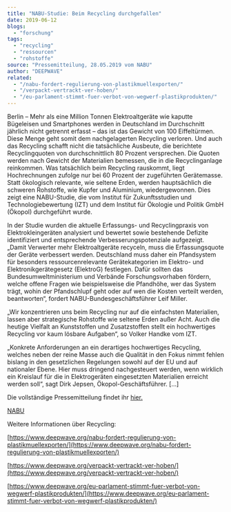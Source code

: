 ```yaml
---
title: "NABU-Studie: Beim Recycling durchgefallen"
date: 2019-06-12
blogs: 
  - "forschung"
tags: 
  - "recycling"
  - "ressourcen"
  - "rohstoffe"
source: "Pressemitteilung, 28.05.2019 vom NABU"
author: "DEEPWAVE"
related: 
  - "/nabu-fordert-regulierung-von-plastikmuellexporten/"
  - "/verpackt-vertrackt-ver-hoben/"
  - "/eu-parlament-stimmt-fuer-verbot-von-wegwerf-plastikprodukten/"
---
```


Berlin – Mehr als eine Million Tonnen Elektroaltgeräte wie kaputte Bügeleisen und Smartphones werden in Deutschland im Durchschnitt jährlich nicht getrennt erfasst – das ist das Gewicht von 100 Eiffeltürmen. Diese Menge geht somit dem nachgelagerten Recycling verloren. Und auch das Recycling schafft nicht die tatsächliche Ausbeute, die berichtete Recyclingquoten von durchschnittlich 80 Prozent versprechen. Die Quoten werden nach Gewicht der Materialien bemessen, die in die Recyclinganlage reinkommen. Was tatsächlich beim Recycling rauskommt, liegt Hochrechnungen zufolge nur bei 60 Prozent der zugeführten Gerätemasse. Statt ökologisch relevante, wie seltene Erden, werden hauptsächlich die schweren Rohstoffe, wie Kupfer und Aluminium, wiedergewonnen. Dies zeigt eine NABU-Studie, die vom Institut für Zukunftsstudien und Technologiebewertung (IZT) und dem Institut für Ökologie und Politik GmbH (Ökopol) durchgeführt wurde.

In der Studie wurden die aktuelle Erfassungs- und Recyclingpraxis von Elektrokleingeräten analysiert und bewertet sowie bestehende Defizite identifiziert und entsprechende Verbesserungspotenziale aufgezeigt. „Damit Verwerter mehr Elektroaltgeräte recyceln, muss die Erfassungsquote der Geräte verbessert werden. Deutschland muss daher ein Pfandsystem für besonders ressourcenrelevante Gerätekategorien im Elektro- und Elektronikgerätegesetz (ElektroG) festlegen. Dafür sollten das Bundesumweltministerium und Verbände Forschungsvorhaben fördern, welche offene Fragen wie beispielsweise die Pfandhöhe, wer das System trägt, wohin der Pfandschlupf geht oder auf wen die Kosten verteilt werden, beantworten“, fordert NABU-Bundesgeschäftsführer Leif Miller.

„Wir konzentrieren uns beim Recycling nur auf die einfachsten Materialien, lassen aber strategische Rohstoffe wie seltene Erden außer Acht. Auch die heutige Vielfalt an Kunststoffen und Zusatzstoffen stellt ein hochwertiges Recycling vor kaum lösbare Aufgaben“, so Volker Handke vom IZT.

„Konkrete Anforderungen an ein derartiges hochwertiges Recycling, welches neben der reine Masse auch die Qualität in den Fokus nimmt fehlen bislang in den gesetzlichen Regelungen sowohl auf der EU und auf nationaler Ebene. Hier muss dringend nachgesteuert werden, wenn wirklich ein Kreislauf für die in Elektrogeräten eingesetzten Materialien erreicht werden soll“, sagt Dirk Jepsen, Ökopol-Geschäftsführer. \[...\]

Die vollständige Pressemitteilung findet ihr [hier.](https://www.nabu.de/presse/pressemitteilungen/index.php?popup=true&show=26472&db=presseservice)

[NABU](https://www.nabu.de/)

Weitere Informationen über Recycling:

[https://www.deepwave.org/nabu-fordert-regulierung-von-plastikmuellexporten/](https://www.deepwave.org/nabu-fordert-regulierung-von-plastikmuellexporten/)

[https://www.deepwave.org/verpackt-vertrackt-ver-hoben/](https://www.deepwave.org/verpackt-vertrackt-ver-hoben/)

[https://www.deepwave.org/eu-parlament-stimmt-fuer-verbot-von-wegwerf-plastikprodukten/](https://www.deepwave.org/eu-parlament-stimmt-fuer-verbot-von-wegwerf-plastikprodukten/)
